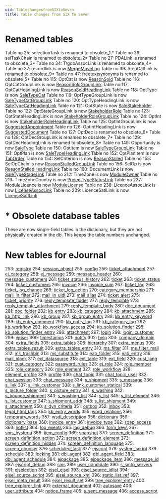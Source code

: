 ```yaml
---
uid: TablechangesfromSIXtoSeven
title: Table changes from SIX to Seven
---
```


Renamed tables
==============

Table no 25: selectionTask is renamed to obsolete\_1.\*
Table no 26: selTaskChain is renamed to obsolete\_2\*
Table no 27: PDALink is renamed to obsolete\_3\*
Table no 34: TrgdbAssocLink is renamed to obsolete\_4\*
Table no 37: recordlink is now [MergeMoveLog](../Tables/MERGEMOVELOG.md)
Table no 39: AreaCatLink is renamed to obsolete\_9\*
Table no 47: freetextsynonyms is renamed to obsolete\_5\*
Table no 115: OptCat is now [ReasonSold](../Tables/ReasonSold.md)
Table no 116: OptCatGroupLink is now [ReasonSoldGroupLink](../Tables/ReasonSoldGroupLink.md)
Table no 117: OptCatHeadingLink is now [ReasonSoldHeadingLink](../Tables/ReasonSoldHeadingLink.md)
Table no 118: OptType is now [SaleTypeCat](../Tables/SaleTypeCat.md)
Table no 119: OptTypeGroupLink is now [SaleTypeCatGroupLink](../Tables/SaleTypeCatGroupLink.md)
Table no 120: OptTypeHeadingLink is now [SaleTypeCatHeadingLink](../Tables/SaleTypeCatHeadingLink.md)
Table no 121: OptState is now [SaleStakeholder](../Tables/SaleStakeholder.md)
Table no 122: OptStateGroupLink is now [StakeholderRole](../Tables/StakeholderRole.md)
Table no 123: OptStateHeadingLink is now [StakeholderRoleGroupLink](../Tables/StakeholderRoleGroupLink.md)
Table no 124: OptInt is now [StakeholderRoleHeadingLink](../Tables/StakeholderRoleHeadingLink.md)
Table no 125: OptIntGroupLink is now [SuggestedAppointment](../Tables/SuggestedAppointment.md)
Table no 126: OptIntHeadingLink is now [SuggestedDocument](../Tables/SuggestedDocument.md)
Table no 127: OptDec is renamed to obsolete\_6\*
Table no 128: OptDecGroupLink is renamed to obsolete\_7\*
Table no 129: OptDecHeadingLink is renamed to obsolete\_8\*
Table no 149: Opportunity is now [SaleType](../Tables/SaleType.md)
Table no 150: OptItem is now [SaleTypeGroupLink](../Tables/SaleTypeGroupLink.md)
Table no 151: OptPlan is now [SaleTypeHeadingLink](../Tables/SaleTypeHeadingLink.md)
Table no 152: OptPlanItem is now [TabOrder](../Tables/TabOrder.md)
Table no 154: SelCriterion is now [ReasonStalled](../Tables/ReasonStalled.md)
Table no 155: SelOpChain is now [ReasonStalledGroupLink](../Tables/ReasonStalledGroupLink.md)
Table no 156: SelOp is now [ReasonStalledHeadingLink](../Tables/ReasonStalledHeadingLink.md)
Table no 160: DocumentLink is now [SaleTypeStageLink](../Tables/SaleTypeStageLink.md)
Table no 212: TimeZone is now [ModuleOwner](../Tables/ModuleOwner.md)
Table no 213: TimeZoneCountry is now [ProjectTypeStatusLink](../Tables/ProjectTypeStatusLink.md)
Table no 237: ModuleLicence is now [ModuleLicense](../Tables/ModuleLicense.md)
Table no 238: LicenceAssocLink is now [LicenseAssocLink](../Tables/LicenseAssocLink.md)
Table no 239: LicenceSatlLink is now [LicenseSatlLink](../Tables/LicenseSatlLink.md)

\* Obsolete database tables
===========================

These are now single-field tables in the dictionary, but they are not physically created in the db. This keeps the table numbers unchanged.

New tables for eJournal
=======================

253: [registry](../Tables/registry.md)
254: [session\_object](../Tables/session_object.md)
255: [config](../Tables/config.md)
256: [ticket\_attachment](../Tables/ticket_attachment.md)
257: [ej\_category](../Tables/ej_category.md)
258: [ej\_message](../Tables/ej_message.md)
259: [message\_header](../Tables/message_header.md)
260: [message\_customers](../Tables/message_customers.md)
261: [ticket\_status\_history](../Tables/ticket_status_history.md)
262: [ticket](../Tables/ticket.md)
263: [ticket\_status](../Tables/ticket_status.md)
264: [ticket\_customers](../Tables/ticket_customers.md)
265: [invoice](../Tables/invoice.md)
266: [invoice\_sum](../Tables/invoice_sum.md)
267: [ticket\_log](../Tables/ticket_log.md)
268: [ticket\_log\_change](../Tables/ticket_log_change.md)
269: [ticket\_log\_action](../Tables/ticket_log_action.md)
270: [category\_membership](../Tables/category_membership.md)
271: [mail\_in\_filter](../Tables/mail_in_filter.md)
272: [mail\_in\_uidl](../Tables/mail_in_uidl.md)
273: [mail\_alias](../Tables/mail_alias.md)
274: [ticket\_alert](../Tables/ticket_alert.md)
275: [ticket\_priority](../Tables/ticket_priority.md)
276: [reply\_template\_folder](../Tables/reply_template_folder.md)
277: [reply\_template](../Tables/reply_template.md)
278: [reply\_template\_attachment](../Tables/reply_template_attachment.md)
279: [reply\_template\_body](../Tables/reply_template_body.md)
280: [doc\_document](../Tables/doc_document.md)
281: [doc\_folder](../Tables/doc_folder.md)
282: [kb\_entry](../Tables/kb_entry.md)
283: [kb\_category](../Tables/kb_category.md)
284: [kb\_attachment](../Tables/kb_attachment.md)
285: [kb\_http\_link](../Tables/kb_http_link.md)
286: [kb\_group](../Tables/kb_group.md)
287: [kb\_group\_entry](../Tables/kb_group_entry.md)
288: [kb\_entry\_keyword](../Tables/kb_entry_keyword.md)
289: [kb\_entry\_comment](../Tables/kb_entry_comment.md)
290: [kb\_entry\_log](../Tables/kb_entry_log.md)
291: [kb\_category\_log](../Tables/kb_category_log.md)
292: [kb\_workflow](../Tables/kb_workflow.md)
293: [kb\_workflow\_access](../Tables/kb_workflow_access.md)
294: [kb\_solution\_finder](../Tables/kb_solution_finder.md)
295: [kb\_solution\_finder\_entry](../Tables/kb_solution_finder_entry.md)
296: [attachment](../Tables/attachment.md)
297: [login](../Tables/login.md)
298: [login\_customer](../Tables/login_customer.md)
299: [ejuser](../Tables/ejuser.md)
300: [timestamps](../Tables/timestamps.md)
301: [notify](../Tables/notify.md)
302: [help](../Tables/help.md)
303: [company\_domain](../Tables/company_domain.md)
304: [extra\_fields](../Tables/extra_fields.md)
305: [extra\_tables](../Tables/extra_tables.md)
306: [hierarchy](../Tables/hierarchy.md)
307: [extra\_menus](../Tables/extra_menus.md)
308: [extra\_tables\_result](../Tables/extra_tables_result.md)
309: [extra\_tables\_entry](../Tables/extra_tables_entry.md)
310: [ms\_filter](../Tables/ms_filter.md)
311: [ms\_filter\_mail](../Tables/ms_filter_mail.md)
312: [ms\_trashbin](../Tables/ms_trashbin.md)
313: [ms\_substitute](../Tables/ms_substitute.md)
314: [eab\_folder](../Tables/eab_folder.md)
315: [eab\_entry](../Tables/eab_entry.md)
316: [mail\_block](../Tables/mail_block.md)
317: [ext\_datasource](../Tables/ext_datasource.md)
318: [ext\_table](../Tables/ext_table.md)
319: [ext\_field](../Tables/ext_field.md)
320: [cust\_lang](../Tables/cust_lang.md)
321: [cust\_category](../Tables/cust_category.md)
322: [password\_rules](../Tables/password_rules.md)
323: [ej\_role](../Tables/ej_role.md)
324: [role\_member](../Tables/role_member.md)
325: [role\_category](../Tables/role_category.md)
326: [role\_element](../Tables/role_element.md)
327: [role\_workflow](../Tables/role_workflow.md)
328: [element\_profile](../Tables/element_profile.md)
329: [profile](../Tables/profile.md)
330: [chat\_topic](../Tables/chat_topic.md)
331: [chat\_topic\_user](../Tables/chat_topic_user.md)
332: [chat\_session](../Tables/chat_session.md)
333: [chat\_message](../Tables/chat_message.md)
334: [s\_shipment](../Tables/s_shipment.md)
335: [s\_message](../Tables/s_message.md)
336: [s\_link](../Tables/s_link.md)
337: [s\_link\_customer](../Tables/s_link_customer.md)
338: [s\_link\_customer\_statical](../Tables/s_link_customer_statical.md)
339: [s\_picture\_folder](../Tables/s_picture_folder.md)
340: [s\_picture\_entry](../Tables/s_picture_entry.md)
341: [s\_washing](../Tables/s_washing.md)
342: [s\_bounce\_shipment](../Tables/s_bounce_shipment.md)
343: [s\_washing\_list](../Tables/s_washing_list.md)
344: [s\_list](../Tables/s_list.md)
345: [s\_list\_element](../Tables/s_list_element.md)
346: [s\_list\_customer](../Tables/s_list_customer.md)
347: [s\_shipment\_addr](../Tables/s_shipment_addr.md)
348: [s\_list\_shipment](../Tables/s_list_shipment.md)
349: [s\_attachment](../Tables/s_attachment.md)
350: [s\_dyn\_criteria](../Tables/s_dyn_criteria.md)
351: [outbox](../Tables/outbox.md)
352: [inbox](../Tables/inbox.md)
353: [legal\_html\_tags](../Tables/legal_html_tags.md)
354: [kb\_entry\_words](../Tables/kb_entry_words.md)
355: [word\_relations](../Tables/word_relations.md)
356: [temporary\_words](../Tables/temporary_words.md)
357: [wsdl\_description](../Tables/wsdl_description.md)
358: [dictionary](../Tables/dictionary.md)
359: [dictionary\_base](../Tables/dictionary_base.md)
360: [invoice\_entry](../Tables/invoice_entry.md)
361: [invoice\_type](../Tables/invoice_type.md)
362: [soap\_access](../Tables/soap_access.md)
363: [hotlist](../Tables/hotlist.md)
364: [log\_events](../Tables/log_events.md)
365: [log\_debug](../Tables/log_debug.md)
366: [form\_keys](../Tables/form_keys.md)
367: [sms\_hysteria](../Tables/sms_hysteria.md)
368: [item\_config](../Tables/item_config.md)
369: [snapshot](../Tables/snapshot.md)
370: [screen\_definition](../Tables/screen_definition.md)
371: [screen\_definition\_action](../Tables/screen_definition_action.md)
372: [screen\_definition\_element](../Tables/screen_definition_element.md)
373: [screen\_definition\_hidden](../Tables/screen_definition_hidden.md)
374: [screen\_definition\_language](../Tables/screen_definition_language.md)
375: [screen\_chooser](../Tables/screen_chooser.md)
376: [scheduled\_task](../Tables/scheduled_task.md)
377: [ejscript](../Tables/ejscript.md)
378: [system\_script](../Tables/system_script.md)
379: [schedule](../Tables/schedule.md)
380: [locking](../Tables/locking.md)
381: [dbi\_agent](../Tables/dbi_agent.md)
382: [dbi\_agent\_field](../Tables/dbi_agent_field.md)
383: [dbi\_agent\_schedule](../Tables/dbi_agent_schedule.md)
384: [ejpackage](../Tables/ejpackage.md)
385: [ejpackage\_item](../Tables/ejpackage_item.md)
386: [message\_id](../Tables/message_id.md)
387: [ejscript\_debug](../Tables/ejscript_debug.md)
388: [sms](../Tables/sms.md)
389: [user\_candidate](../Tables/user_candidate.md)
390: [s\_smtp\_servers](../Tables/s_smtp_servers.md)
391: [ejselection](../Tables/ejselection.md)
392: [ejsel\_ejsel](../Tables/ejsel_ejsel.md)
393: [ejsel\_source\_idlist](../Tables/ejsel_source_idlist.md)
394: [ejsel\_source\_script](../Tables/ejsel_source_script.md)
395: [ejsel\_source\_xml](../Tables/ejsel_source_xml.md)
396: [static\_list\_ref](../Tables/static_list_ref.md)
397: [ejsel\_meta\_result](../Tables/ejsel_meta_result.md)
398: [ejsel\_result\_set](../Tables/ejsel_result_set.md)
399: [tree\_explorer\_entry](../Tables/tree_explorer_entry.md)
400: [tree\_explorer\_link](../Tables/tree_explorer_link.md)
401: [external\_document](../Tables/external_document.md)
402: [autosave](../Tables/autosave.md)
403: [user\_attribute](../Tables/user_attribute.md)
404: [notice\_frame](../Tables/notice_frame.md)
405: [s\_sent\_message](../Tables/s_sent_message.md)
406: [access\_script](../Tables/access_script.md)
